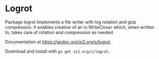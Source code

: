 # Logrot

Package logrot implements a file writer with log rotation and gzip
compression. It enables creation of an io.WriteCloser which, when written
to, takes care of rotation and compression as needed.

Documentation at <https://godoc.org/xi2.org/x/logrot>.

Download and install with `go get xi2.org/x/logrot`.
